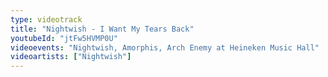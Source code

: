 ```yaml
---
type: videotrack
title: "Nightwish - I Want My Tears Back"
youtubeId: "jtFw5HVMP0U"
videoevents: "Nightwish, Amorphis, Arch Enemy at Heineken Music Hall"
videoartists: ["Nightwish"]
---
```

